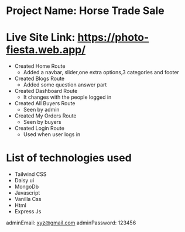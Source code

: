 # Project Name: Horse Trade Sale

# Live Site Link: https://photo-fiesta.web.app/

* Created Home Route
  * Added a navbar, slider,one extra options,3 categories and footer
* Created Blogs Route
  * Added some question answer part
* Created Dashboard Route
  * It changes with the people logged in
* Created All Buyers Route
  * Seen by admin
* Created My Orders Route
  * Seen by buyers
* Created Login Route
  * Used when user logs in

# List of technologies used

* Tailwind CSS
* Daisy ui
* MongoDb
* Javascript
* Vanilla Css
* Html
* Express Js

adminEmail: xyz@gmail.com
adminPassword: 123456